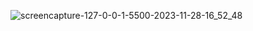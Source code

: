 ![screencapture-127-0-0-1-5500-2023-11-28-16_52_48](https://github.com/Het2604/todo.io/assets/137598780/16a8af6e-6456-4ad3-b790-a2ae17ebbcfa)
